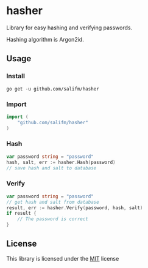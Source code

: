 # hasher

Library for easy hashing and verifying passwords.

Hashing algorithm is Argon2id.

## Usage

### Install

```fish
go get -u github.com/salifm/hasher
```

### Import

```go
import (
    "github.com/salifm/hasher"
)
```

### Hash

```go
var password string = "password"
hash, salt, err := hasher.Hash(password)
// save hash and salt to database
```

### Verify

```go
var password string = "password"
// get hash and salt from database
result, err := hasher.Verify(password, hash, salt)
if result {
    // The password is correct
}
```

## License

This library is licensed under the [MIT](./LICENSE) license